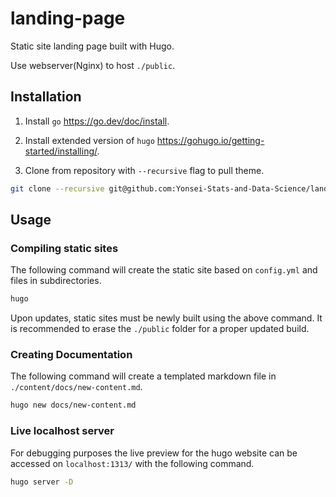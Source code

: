 # landing-page

Static site landing page built with Hugo.

Use webserver(Nginx) to host `./public`. 

## Installation

1. Install `go` https://go.dev/doc/install.

2. Install extended version of `hugo` https://gohugo.io/getting-started/installing/.

3. Clone from repository with `--recursive` flag to pull theme.

```bash
git clone --recursive git@github.com:Yonsei-Stats-and-Data-Science/landing-page.git
```

## Usage

### Compiling static sites

The following command will create the static site based on `config.yml` and files in subdirectories.

```bash
hugo
```

Upon updates, static sites must be newly built using the above command. It is recommended to erase the `./public` folder for a proper updated build.

### Creating Documentation

The following command will create a templated markdown file in `./content/docs/new-content.md`.

```bash
hugo new docs/new-content.md
```

### Live localhost server

For debugging purposes the live preview for the hugo website can be accessed on `localhost:1313/` with the following command. 

```bash
hugo server -D
````
